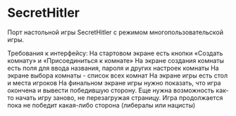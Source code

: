 # SecretHitler

Порт настольной игры SecretHitler с режимом многопользовательской игры.

Требования к интерфейсу:
На стартовом экране есть кнопки «Создать комнату» и «Присоединиться к комнате»
На экране создания комнаты есть поля для ввода названия, пароля и других настроек комнаты
На экране выбора комнаты - список всех комнат
На экране игры есть стол и места игроков
На финальном экране игры нужно показать, что игра окончена и вывести победившую сторону. Еще нужна возможность как-то начать игру заново, не перезагружая страницу.
Игра продолжается пока не победит какая-либо сторона (либералы или нацисты)
